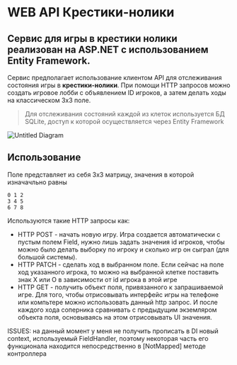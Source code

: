 # WEB API Крестики-нолики

Сервис для игры в крестики нолики реализован на ASP.NET с использованием Entity Framework.
---

Сервис предполагает использование клиентом API для отслеживания состояния игры в **крестики-нолики**. При помощи HTTP запросов можно создать игровое лобби с объявлением ID игроков, а затем делать ходы на классическом 3x3 поле. 

> Для отслеживания состояний каждой из клеток используется БД SQLite, доступ к которой осуществляется через Entity Framework

![Untitled Diagram](https://user-images.githubusercontent.com/46780629/225067198-d59d1ce8-7429-4a6f-be73-0c27b5f9505a.png)


## Использование <br />
Поле представляет из себя 3х3 матрицу, значения в которой изначачльно равны 
```
0 1 2 
3 4 5
6 7 8
```
Используются такие HTTP запросы как: <br />
 - HTTP POST - начать новую игру. Игра создается автоматически с пустым полем Field, нужно лишь задать значения id игроков, чтобы можно было делать выборку по игроку и сколько игр он сыграл (для большой системы).<br />
 - HTTP PATCH - сделать ход в выбранном поле. Если сейчас на поле ход указанного игрока, то можно на выбранной клетке поставить знак X или O в зависимости от id игрока в этой игре<br />
 - HTTP GET - получить объект поля, привязанного к запрашиваемой игре. Для того, чтобы отрисовывать интерфейс игры на телефоне или компьтере можно использовать данный http запрос. И после каждого хода соперника сравнивать с предыдущим экземляром объекта поля, основываясь на этом отрисовывать UI значения.<br />


ISSUES: на данный момент у меня не получить прописать в DI новый context, используемый FieldHandler, поэтому некоторая часть его функционала находится непосредственно в [NotMapped] методе контроллера
